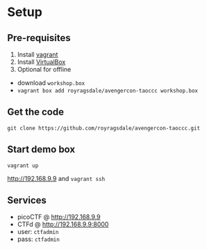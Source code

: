# Setup

## Pre-requisites 

1. Install [vagrant](https://www.vagrantup.com/)
2. Install [VirtualBox](https://www.virtualbox.org/)
3. Optional for offline
  - download `workshop.box`
  - `vagrant box add royragsdale/avengercon-taoccc workshop.box`

## Get the code

```
git clone https://github.com/royragsdale/avengercon-taoccc.git
```

## Start demo box

```
vagrant up
```

<http://192.168.9.9> and `vagrant ssh`

## Services

- picoCTF @ <http://192.168.9.9>
- CTFd @ <http://192.168.9.9:8000>
- user: `ctfadmin`
- pass: `ctfadmin`
